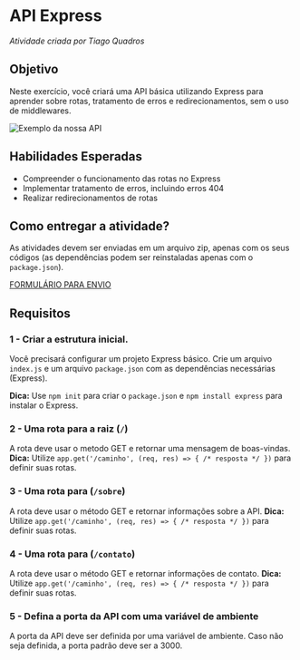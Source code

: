 # API Express
*Atividade criada por Tiago Quadros*

## Objetivo
Neste exercício, você criará uma API básica utilizando Express para aprender sobre rotas, tratamento de erros e redirecionamentos, sem o uso de middlewares.

![Exemplo da nossa API](api-express.png)

## Habilidades Esperadas
- Compreender o funcionamento das rotas no Express
- Implementar tratamento de erros, incluindo erros 404
- Realizar redirecionamentos de rotas

## Como entregar a atividade?
As atividades devem ser enviadas em um arquivo zip, apenas com os seus códigos (as dependências podem ser reinstaladas apenas com o `package.json`).

[FORMULÁRIO PARA ENVIO](https://forms.gle/iJKx4yrXPouE5KpU8)

## Requisitos

### 1 - Criar a estrutura inicial.
Você precisará configurar um projeto Express básico. Crie um arquivo `index.js` e um arquivo `package.json` com as dependências necessárias (Express).

**Dica:** Use `npm init` para criar o `package.json` e `npm install express` para instalar o Express.

### 2 - Uma rota para a raiz (`/`)
A rota deve usar o metodo GET e retornar uma mensagem de boas-vindas.
**Dica:** Utilize `app.get('/caminho', (req, res) => { /* resposta */ })` para definir suas rotas.

### 3 - Uma rota para (`/sobre`)
A rota deve usar o método GET e retornar informações sobre a API.
**Dica:** Utilize `app.get('/caminho', (req, res) => { /* resposta */ })` para definir suas rotas.

### 4 - Uma rota para (`/contato`)
A rota deve usar o método GET e retornar informações de contato.
**Dica:** Utilize `app.get('/caminho', (req, res) => { /* resposta */ })` para definir suas rotas.

### 5 - Defina a porta da API com uma variável de ambiente
A porta da API deve ser definida por uma variável de ambiente. Caso não seja definida, a porta padrão deve ser a 3000.